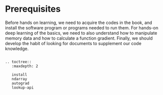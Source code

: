 # Prerequisites

Before hands on learning, we need to acquire the codes in the book, and install the software program or programs needed to run them.  For hands-on deep learning of the basics, we need to also understand how to manipulate memory data and how to calculate a function gradient.  Finally, we should develop the habit of looking for documents to supplement our code knowledge. 

```eval_rst

.. toctree::
   :maxdepth: 2

   install
   ndarray
   autograd
   lookup-api

```
